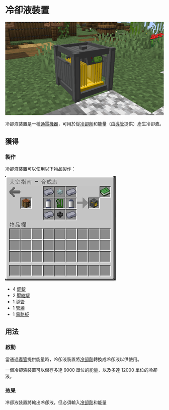# 冷卻液裝置

![](<../.gitbook/assets/image (216) (1).png>)

冷卻液裝置是一種[通電機器](../space/energy-systems.md)，可用於從[冷卻劑](coolant-cell.md)和能量（由[導管](Conduit.md)提供）產生冷卻液。

## 獲得

### 製作

冷卻液裝置可以使用以下物品製作：

![](<../.gitbook/assets/image (214) (1).png>)

* 4 [鈀錠](palladium-ingot.md)
* 2 [壓縮罐](compressed-tank.md)
* 1 [導管](Conduit.md)
* 1 [管線](Pipe.md)
* 1 [電路板](circuit-board.md)

## 用法

### 啟動

當通過[導管](Conduit.md)提供能量時，冷卻液裝置將[冷卻劑](coolant-cell.md)轉換成冷卻液以供使用。

一個冷卻液裝置可以儲存多達 9000 單位的能量，以及多達 12000 單位的冷卻液。

### 效果

冷卻液裝置將輸出冷卻液，但必須輸入[冷卻劑](coolant-cell.md)和能量
